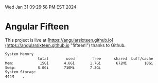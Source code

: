 Wed Jan 31 09:26:58 PM EST 2024

# Angular Fifteen


This project is live at [https://angularsixteen.github.io](https://angularsixteen.github.io "fifteen!") thanks to Github.

```bash
System Memory
               total        used        free      shared  buff/cache   available
Mem:            15Gi       4.6Gi       1.7Gi       672Mi        10Gi        10Gi
Swap:          8.0Gi       710Mi       7.3Gi
System Storage
444M	.
```
